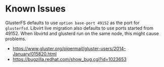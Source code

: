 # Known Issues

GlusterFS defaults to use `option base-port 49152` as the port for `glusterfsd`.
Libvirt live migration also defaults to use ports started from 49152.
When libvirtd and glusterd run on the same node, this might cause problems.

- https://www.gluster.org/pipermail/gluster-users/2014-January/015820.html
- https://bugzilla.redhat.com/show_bug.cgi?id=1023653

